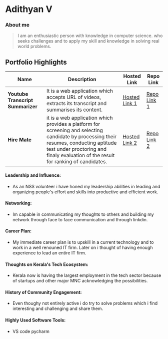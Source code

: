 # Adithyan V 

### About me

> I am an enthusiastic person with knowledge in computer science. who seeks challenges and to apply my skill and knowledge in solving real world problems.


## Portfolio Highlights


| Name                | Description                                                               | Hosted Link                              | Repo Link                                                      |
|---------------------|---------------------------------------------------------------------------|------------------------------------------|----------------------------------------------------------------|
| **Youtube Transcript Summarizer**  | It is a web application which accepts URL of videos, extracts its transcript and summarises its content.                                              | [Hosted Link 1](https://example.com)    | [Repo Link 1](https://github.com/username/project1)             |
| **Hire Mate**  | it is a web application which provides a platform for screening and selecting candidate by processing their resumes, conducting aptitude test under proctoring and finaly evaluation of the result for ranking of candidates.                                             | [Hosted Link 2](https://example.com)    | [Repo Link 2](https://github.com/username/project2)             |

#### Leadership and Influence:

- As an NSS volunteer i have honed my leadership abilities in leading and organizing people's effort and skills into productive and efficient work.

#### Networking:

- Im capable in communicating my thoughts to others and building my network through face to face communication and through linkdin.

#### Career Plan:

- My immediate career plan is to upskill in a current technology and to work in a well renouned IT firm.
  Later on i thought of having enough experience to lead an entire IT firm.

#### Thoughts on Kerala's Tech Ecosystem:

- Kerala now is having the largest employment in the tech sector because of startups and other major MNC acknowledging the possibilities.

#### History of Community Engagement:

-  Even thoughy not entirely active i do try to solve problems which i find interesting and challenging and share them.

#### Highly Used Software Tools:

- VS code
  pycharm


